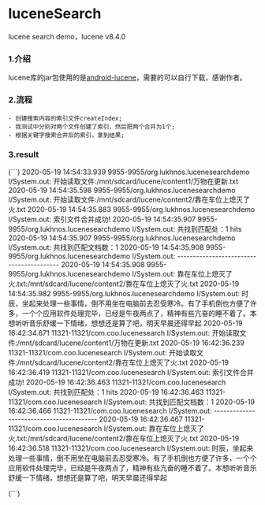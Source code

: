 # luceneSearch
lucene search demo，lucene v8.4.0


### 1.介绍

lucene库的jar包使用的是[android-lucene](https://github.com/shashavali-d/android-lucene)，需要的可以自行下载，感谢作者。

### 2.流程

    - 创建搜索内容的索引文件createIndex;
    - 我测试中分别对两个文件创建了索引，然后把两个合并为1个;
    - 根据关键字搜索合并后的索引，拿到结果;

### 3.result

(```) 
2020-05-19 14:54:33.939 9955-9955/org.lukhnos.lucenesearchdemo I/System.out: 开始读取文件:/mnt/sdcard/lucene/content1/万物在更新.txt
2020-05-19 14:54:35.598 9955-9955/org.lukhnos.lucenesearchdemo I/System.out: 开始读取文件:/mnt/sdcard/lucene/content2/靠在车位上熄灭了火.txt
2020-05-19 14:54:35.883 9955-9955/org.lukhnos.lucenesearchdemo I/System.out: 索引文件合并成功!
2020-05-19 14:54:35.907 9955-9955/org.lukhnos.lucenesearchdemo I/System.out: 共找到匹配处：1 hits
2020-05-19 14:54:35.907 9955-9955/org.lukhnos.lucenesearchdemo I/System.out: 共找到匹配文档数：1
2020-05-19 14:54:35.908 9955-9955/org.lukhnos.lucenesearchdemo I/System.out: -----------------------------------------
2020-05-19 14:54:35.908 9955-9955/org.lukhnos.lucenesearchdemo I/System.out: 靠在车位上熄灭了火.txt:/mnt/sdcard/lucene/content2/靠在车位上熄灭了火.txt
2020-05-19 14:54:35.982 9955-9955/org.lukhnos.lucenesearchdemo I/System.out: 时辰，坐起来处理一些事情，倒不用坐在电脑前去忍受寒冷。有了手机倒也方便了许多，<span style="backgroud:red">一个个</span>应用软件处理完毕，已经是午夜两点了，精神有些亢奋的睡不着了。本想听听音乐舒缓一下情绪，想想还是算了吧，明天早晨还得早起
2020-05-19 16:42:34.671 11321-11321/com.coo.lucenesearch I/System.out: 开始读取文件:/mnt/sdcard/lucene/content1/万物在更新.txt
2020-05-19 16:42:36.239 11321-11321/com.coo.lucenesearch I/System.out: 开始读取文件:/mnt/sdcard/lucene/content2/靠在车位上熄灭了火.txt
2020-05-19 16:42:36.419 11321-11321/com.coo.lucenesearch I/System.out: 索引文件合并成功!
2020-05-19 16:42:36.463 11321-11321/com.coo.lucenesearch I/System.out: 共找到匹配处：1 hits
2020-05-19 16:42:36.463 11321-11321/com.coo.lucenesearch I/System.out: 共找到匹配文档数：1
2020-05-19 16:42:36.466 11321-11321/com.coo.lucenesearch I/System.out: -----------------------------------------
2020-05-19 16:42:36.467 11321-11321/com.coo.lucenesearch I/System.out: 靠在车位上熄灭了火.txt:/mnt/sdcard/lucene/content2/靠在车位上熄灭了火.txt
2020-05-19 16:42:36.518 11321-11321/com.coo.lucenesearch I/System.out: 时辰，坐起来处理一些事情，倒不用坐在电脑前去忍受寒冷。有了手机倒也方便了许多，<span style="backgroud:red">一个个</span>应用软件处理完毕，已经是午夜两点了，精神有些亢奋的睡不着了。本想听听音乐舒缓一下情绪，想想还是算了吧，明天早晨还得早起

(```)